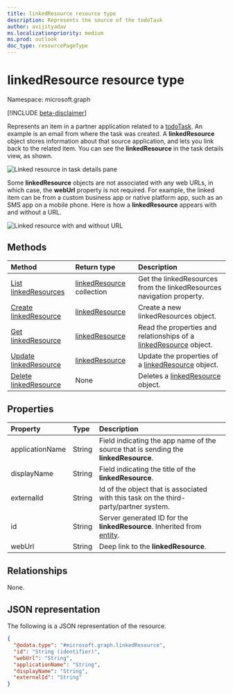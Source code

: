 ```yaml
---
title: linkedResource resource type
description: Represents the source of the todoTask
author: avijityadav
ms.localizationpriority: medium
ms.prod: outlook
doc_type: resourcePageType
---
```


# linkedResource resource type

Namespace: microsoft.graph

[!INCLUDE [beta-disclaimer](../../includes/beta-disclaimer.md)]

Represents an item in a partner application related to a [todoTask](./todotask.md). An example is an email from where the task was created. A **linkedResource** object stores information about that source application, and lets you link back to the related item. You can see the **linkedResource** in the task details view, as shown.

![Linked resource in task details pane](/graph/images/todo-linkedresource-taskdetail.png)

Some **linkedResource** objects are not associated with any web URLs, in which case, the **webUrl** property is not required. For example, the linked item can be from a custom business app or native platform app, such as an SMS app on a mobile phone. Here is how a **linkedResource** appears with and without a URL.

![Linked resource with and without URL](/graph/images/todo-linkedresource.png)

## Methods

| Method                                                           | Return type                                                 | Description                                                                                         |
| :--------------------------------------------------------------- | :---------------------------------------------------------- | :-------------------------------------------------------------------------------------------------- |
| [List linkedResources](../api/todotask-list-linkedresources.md)  | [linkedResource](../resources/linkedresource.md) collection | Get the linkedResources from the linkedResources navigation property.                               |
| [Create linkedResource](../api/todotask-post-linkedresources.md) | [linkedResource](../resources/linkedresource.md)            | Create a new linkedResources object.                                                                |
| [Get linkedResource](../api/linkedresource-get.md)               | [linkedResource](../resources/linkedresource.md)            | Read the properties and relationships of a [linkedResource](../resources/linkedresource.md) object. |
| [Update linkedResource](../api/linkedresource-update.md)         | [linkedResource](../resources/linkedresource.md)            | Update the properties of a [linkedResource](../resources/linkedresource.md) object.                 |
| [Delete linkedResource](../api/linkedresource-delete.md)         | None                                                        | Deletes a [linkedResource](../resources/linkedresource.md) object.                                  |

## Properties

| Property        | Type   | Description                                                                                      |
| :-------------- | :----- | :----------------------------------------------------------------------------------------------- |
| applicationName | String | Field indicating the app name of the source that is sending the **linkedResource**.              |
| displayName     | String | Field indicating the title of the **linkedResource**.                                            |
| externalId      | String | Id of the object that is associated with this task on the third-party/partner system.            |
| id              | String | Server generated ID for the **linkedResource**. Inherited from [entity](../resources/entity.md). |
| webUrl          | String | Deep link to the **linkedResource**.                                                             |

## Relationships

None.

## JSON representation

The following is a JSON representation of the resource.

<!-- {
  "blockType": "resource",
  "keyProperty": "id",
  "@odata.type": "microsoft.graph.linkedResource",
  "baseType": "microsoft.graph.entity",
  "openType": false
}
-->

```json
{
  "@odata.type": "#microsoft.graph.linkedResource",
  "id": "String (identifier)",
  "webUrl": "String",
  "applicationName": "String",
  "displayName": "String",
  "externalId": "String"
}
```
